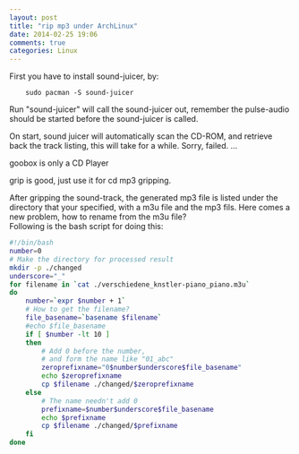 ```yaml
---
layout: post
title: "rip mp3 under ArchLinux"
date: 2014-02-25 19:06
comments: true
categories: Linux
---
```

First you have to install sound-juicer, by:

```
	sudo pacman -S sound-juicer

```
Run "sound-juicer" will call the sound-juicer out, remember the pulse-audio should be started before the sound-juicer is called.    

On start, sound juicer will automatically scan the CD-ROM, and retrieve back the track listing, this will take for a while.  Sorry, failed. ...    

goobox is only a CD Player    

grip is good, just use it for cd mp3 gripping.     


After gripping the sound-track, the generated mp3 file is listed under the directory that your specified, with a m3u file and the mp3 fils. Here comes a new problem, how to rename from the m3u file?     
Following is the bash script for doing this:

```sh - autorename.sh
#!/bin/bash
number=0
# Make the directory for processed result
mkdir -p ./changed
underscore="_"
for filename in `cat ./verschiedene_knstler-piano_piano.m3u`
do
	number=`expr $number + 1`
	# How to get the filename? 
	file_basename=`basename $filename`
	#echo $file_basename
	if [ $number -lt 10 ]
	then
		# Add 0 before the number,
		# and form the name like "01_abc"
		zeroprefixname="0$number$underscore$file_basename"
		echo $zeroprefixname
		cp $filename ./changed/$zeroprefixname
	else
		# The name needn't add 0
		prefixname=$number$underscore$file_basename
		echo $prefixname
		cp $filename ./changed/$prefixname
	fi
done

```

